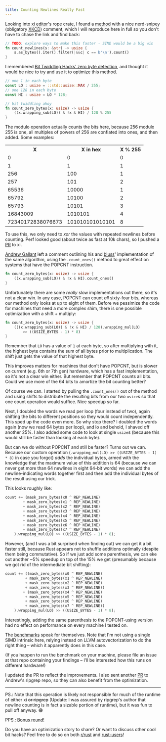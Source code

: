 ```yaml
---
title: Counting Newlines Really Fast
---
```


Looking into [xi editor](https://github.com/google/xi-editor)'s rope crate, I
found a
[method](https://github.com/google/xi-editor/blob/954aaa593637064009bb8e64f0a5e9a0fdcca57d/rust/rope/src/lib.rs#L133-L136)
with a nice nerd-snipey (obligatory [XKCD](https://www.xkcd.com/356/)) comment,
which I will reproduce here in full so you don't have to chase the link and
find back:

```Rust
// TODO: explore ways to make this faster - SIMD would be a big win
fn count_newlines(s: &str) -> usize {
    s.as_bytes().iter().filter(|&&c| c == b'\n').count()
}
```

I remembered [Bit Twiddling Hacks' zero byte detection](https://graphics.stanford.edu/~seander/bithacks.html#ZeroInWord),
and thought it would be nice to try and use it to optimize this method.

```Rust
// one 1 in each byte
const LO : usize = ::std::usize::MAX / 255;
// one 128 in each byte
const HI : usize = LO * 128;

// bit twiddling ahoy
fn count_zero_bytes(x: usize) -> usize {
    ((x.wrapping_sub(LO)) & !x & HI) / 128 % 255
}
```

The modulo operation actually counts the bits here, because 256 modulo 255 is
one, all multiples of powers of 256 are conflated into ones, and then added.
Some examples:

<table>
<tr><th>X</th><th>X in hex</th><th>X % 255</th></tr>
<tr><td>0</td><td>0</td><td>0</td></tr>
<tr><td>1</td><td>1</td><td>1</td></tr>
<tr><td>256</td><td>100</td><td>1</td></tr>
<tr><td>257</td><td>101</td><td>2</td></tr>
<tr><td>65536</td><td>10000</td><td>1</td></tr>
<tr><td>65792</td><td>10100</td><td>2</td></tr>
<tr><td>65793</td><td>10101</td><td>3</td></tr>
<tr><td>16843009</td><td>1010101</td><td>4</td></tr>
<tr><td>72340172838076673</td><td>101010101010101</td><td>8</td></tr>
</table>

To use this, we only need to *xor* the values with repeated newlines before
counting. Perf looked good (about twice as fast at 10k chars), so I pushed a
[PR](https://github.com/google/xi-editor/pull/122) to xi.

[Andrew Gallant](https://github.com/BurntSushi) left a comment outlining his
and [bluss](https://github.com/bluss)' implementation of the same algorithm,
using the `.count_ones()` method to great effect on systems that have the
POPCNT instruction.

```Rust
fn count_zero_bytes(x: usize) -> usize {
    ((x.wrapping_sub(LO)) & !x & HI).count_ones()
}
```

Unfortunately there are some *really* slow implementations out there, so it's
not a clear win. In any case, POPCNT can count *all* sixty-four bits, whereas
our method only looks at up to eight of them. Before we pessimize the code for
machines that need a more complex shim, there is one possible optimization with
a shift + multiply:

```Rust
fn count_zero_bytes(x: usize) -> usize {
    (((x.wrapping_sub(LO)) & !x & HI) / 128).wrapping_mul(LO)
        >> ((USIZE_BYTES - 1) * 8)
}
```

Remember that `LO` has a value of `1` at each byte, so after multiplying with
it, the highest byte contains the sum of all bytes prior to multiplication. The
shift just gets the value of that highest byte.

This improves matters for machines that don't have POPCNT, but is slower on
current (e.g. 6th or 7th gen) hardware, which has a fast implementation, so
it's not a clear win either. But remember that POPCNT counts all bits. Could we
use more of the 64 bits to amortize the bit counting better?

Of course we can. I started by pulling the `.count_ones()` out of the method
and using shifts to distribute the resulting bits from our two `usize`s so that
one count operation would suffice. Nice speedup so far.

Next, I doubled the words we read per loop (four instead of two), again
shifting the bits to different positions so they would count independently.
This sped up the code even more. So why stop there? I doubled the words again
(now we read 64 bytes per loop), and lo and behold, I shaved off another 25%. I
also added some code to look at single `usize`s (because this would still be
faster than looking at each byte).

But can we do without POPCNT and still be faster? Turns out we can. Because our
custom operation (`.wrapping_mul(LO) >> ((USIZE_BYTES - 1) * 8)` in case you
forgot) *adds* the individual bytes, armed with the knowledge that the maximum
value of this addition is 64 (because we can never get more than 64 newlines in
eight 64-bit words) we can add the newline-indicating words together first and
then add the individual bytes of the result using our trick.

This looks roughly like:

```Rust
count += (mask_zero_bytes(x0 ^ REP_NEWLINE)
        + mask_zero_bytes(x1 ^ REP_NEWLINE)
        + mask_zero_bytes(x2 ^ REP_NEWLINE)
        + mask_zero_bytes(x3 ^ REP_NEWLINE)
        + mask_zero_bytes(x4 ^ REP_NEWLINE)
        + mask_zero_bytes(x5 ^ REP_NEWLINE)
        + mask_zero_bytes(x6 ^ REP_NEWLINE)
        + mask_zero_bytes(x7 ^ REP_NEWLINE)
    ).wrapping_mul(LO) >> ((USIZE_BYTES - 1) * 8);
```

However, (and I was a bit surprised when finding out) we can get it a bit
faster still, because Rust appears not to shuffle additions optimally (despite
them being commutative). So if we just add some parenthesis, we can eke out
another ~5% speedup on top of the 15% we get (presumably because we got rid
of the intermediate bit shifting):

```Rust
count += ((mask_zero_bytes(x0 ^ REP_NEWLINE)
         + mask_zero_bytes(x1 ^ REP_NEWLINE)
         + mask_zero_bytes(x2 ^ REP_NEWLINE)
         + mask_zero_bytes(x3 ^ REP_NEWLINE))
        + (mask_zero_bytes(x4 ^ REP_NEWLINE)
         + mask_zero_bytes(x5 ^ REP_NEWLINE)
         + mask_zero_bytes(x6 ^ REP_NEWLINE)
         + mask_zero_bytes(x7 ^ REP_NEWLINE))
    ).wrapping_mul(LO) >> ((USIZE_BYTES - 1) * 8);
```

Interestingly, adding the same parenthesis to the POPCNT-using version had no
effect on performance on every machine I tested on.

The [benchmarks](https://github.com/llogiq/newlinebench) speak for themselves.
Note that I'm not using a single SIMD intrinsic here, relying instead on LLVM
autovectorization to do the right thing – which it apparently does in this
case.

(If you happen to run the benchmark on your machine, please file an issue at
that repo containing your findings – I'll be interested how this runs on
different hardware!)

I updated the PR to reflect the improvements. I also sent another
[PR](https://github.com/BurntSushi/ripgrep/pull/11) to Andrew's ripgrep repo,
so they can also benefit from the optimization.

----

PS.: Note that this operation is likely not responsible for much of the runtime
of either xi <s>or ripgrep</s> (Update: I was assured by ripgrep's author that
newline counting is in fact a sizable portion of runtime), but it was fun to
pull off anyway. 😁

PPS.: [Bonus round!](/2016/09/27/count.html)

Do you have an optimization story to share? Or want to discuss other cool bit
hacks? Feel free to do so on both [r/rust](https://reddit.com/r/rust) and
[rust-users](https://users.rust-lang.org)!
